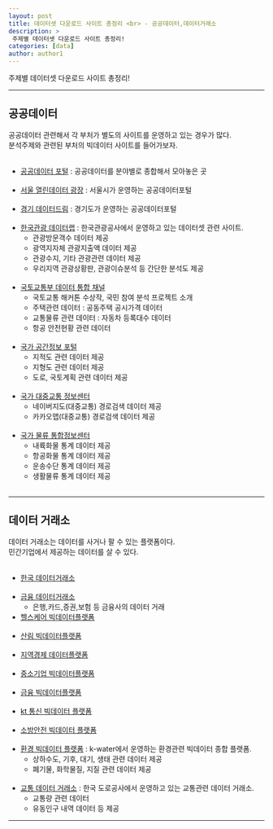 ```yaml
---
layout: post
title: 데이터셋 다운로드 사이트 총정리 <br> - 공공데이터,데이터거래소
description: >
 주제별 데이터셋 다운로드 사이트 총정리!
categories: [data] 
author: author1
---
```


주제별 데이터셋 다운로드 사이트 총정리!

---


## 공공데이터 <Br>

공공데이터 관련해서 각 부처가 별도의 사이트를 운영하고 있는 경우가 많다. <br>
분석주제와 관련된 부처의 빅데이터 사이트를 들어가보자.<br><br>



- [공공데이터 포털](https://data.go.kr) : 공공데이터를 분야별로 종합해서 모아놓은 곳<br><br>
- [서울 열린데이터 광장](https://data.seoul.go.kr) : 서울시가 운영하는 공공데이터포털 <br> <br>
- [경기 데이터드림](https://data.gg.go.kr/portal/mainPage.do) : 경기도가 운영하는 공공데이터포털 <br><br>
- [한국관광 데이터랩](https://datalab.visitkorea.or.kr/datalab/portal/main/getMainForm.do)  :  한국관광공사에서 운영하고 있는 데이터셋 관련 사이트.<br>
  -  관광방문객수 데이터 제공<br>
  -  광역지자체 관광지출액 데이터 제공<br>
  -  관광수지, 기타 관광관련 데이터 제공<br>
  -  우리지역 관광상황판, 관광이슈분석 등 간단한 분석도 제공<br><br>
- [국토교통부 데이터 통합 채널](https://data.molit.go.kr) <Br>
  -  국토교통 해커톤 수상작, 국민 참여 분석 프로젝트 소개 <Br>
  -  주택관련 데이터 : 공동주택 공시가격 데이터 <Br>
  -  교통물류 관련 데이터 : 자동차 등록대수 데이터 <br>
  -  항공 안전현황 관련 데이터 <Br><br>
- [국가 공간정보 포털](http://www.nsdi.go.kr/lxportal/?menuno=2679)<br>
  - 지적도 관련 데이터 제공<br>
  - 지형도 관련 데이터 제공<br>
  - 도로, 국토계획 관련 데이터 제공<br><br>
- [국가 대중교통 정보센터](https://www.tago.go.kr)<br>
  - 네이버지도(대중교통) 경로검색 데이터 제공<br>
  - 카카오맵(대중교통) 경로검색 데이터 제공 <br><br>
- [국가 물류 통합정보센터](http://nlic.go.kr/nlic/frghtRoad0010.action)<br>
  - 내륙화물 통계 데이터 제공<br>
  - 항공화물 통계 데이터 제공<br>
  - 운송수단 통계 데이터 제공<br>
  - 생활물류 통계 데이터 제공<br><br>


----

## 데이터 거래소 <br>

데이터 거래소는 데이터를 사거나 팔 수 있는 플랫폼이다. <br>
민간기업에서 제공하는 데이터를 살 수 있다.<br><Br>

- [한국 데이터거래소](https://kdx.kr/main)<br><br>
- [금융 데이터거래소](https://www.findatamall.or.kr/fsec/main/main.do?cmnx=1)<br>
  - 은행,카드,증권,보험 등 금융사의 데이터 거래<br>
- [헬스케어 빅데이터플랫폼](https://www.bigdata-cancer.kr)<br><br>
- [산림 빅데이터플랫폼](https://www.bigdata-forest.kr)<br><br>
- [지역경제 데이터플랫폼](https://www.bigdata-region.kr/#/)<br><br>
- [중소기업 빅데이터플랫폼](https://www.bigdata-sme.kr/#/datastore/landing)<br><br>
- [금융 빅데이터플랫폼](https://www.bigdata-finance.kr/main.do)<br><br>
- [kt 통신 빅데이터 플랫폼](https://www.bigdata-telecom.kr/invoke/SOKBP0000/?ver=2.0)<br><br>
- [소방안전 빅데이터 플랫폼](https://www.bigdata-119.kr)<br><br>
- [환경 빅데이터 플랫폼](https://www.bigdata-environment.kr/user/main.do) : k-water에서 운영하는 환경관련 빅데이터 종합 플랫폼. <Br>
  -  상하수도, 기후, 대기, 생태 관련 데이터 제공 <Br>
  -  폐기물, 화학물질, 지질 관련 데이터 제공 <Br><br>
- [교통 데이터 거래소](https://www.bigdata-transportation.kr)  : 한국 도로공사에서 운영하고 있는 교통관련 데이터 거래소.<br>
  - 교통량 관련 데이터<br>
  - 유동인구 내역 데이터 등 제공<br> 

  
---